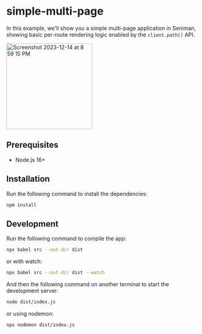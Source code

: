 # simple-multi-page

In this example, we'll show you a simple multi-page application in Seniman, showing basic per-route rendering logic enabled by the `client.path()` API.

<img width="225" alt="Screenshot 2023-12-14 at 8 59 15 PM" src="https://github.com/senimanjs/seniman/assets/510503/31abedd4-94a9-4c2f-818e-c8b8eada13fd">

## Prerequisites
- Node.js 16+

## Installation

Run the following command to install the dependencies:

```bash
npm install
```

## Development

Run the following command to compile the app:

```bash
npx babel src --out-dir dist
```

or with watch:
```bash
npx babel src --out-dir dist --watch
```

And then the following command on another terminal to start the development server:

```bash
node dist/index.js
```

or using nodemon:
```bash
npx nodemon dist/index.js
```
